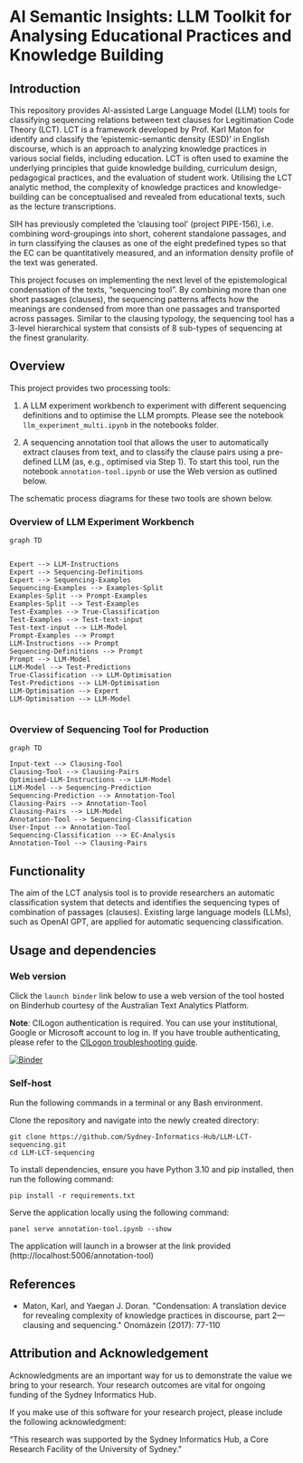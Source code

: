 # AI Semantic Insights: LLM Toolkit for Analysing Educational Practices and Knowledge Building

## Introduction

This repository provides AI-assisted Large Language Model (LLM) tools for classifying sequencing relations between text clauses for Legitimation Code Theory (LCT). LCT is a framework developed by Prof. Karl Maton for identify and classify the ‘epistemic-semantic density (ESD)’ in English discourse, which is an approach to analyzing knowledge practices in various social fields, including education. LCT is often used to examine the underlying principles that guide knowledge building, curriculum design, pedagogical practices, and the evaluation of student work. Utilising the LCT analytic method, the complexity of knowledge practices and knowledge-building can be conceptualised and revealed from educational texts, such as the lecture transcriptions.

SIH has previously completed the ‘clausing tool’ (project PIPE-156), i.e. combining word-groupings into short, coherent standalone passages, and in turn classifying the clauses as one of the eight predefined types so that the EC can be quantitatively measured, and an information density profile of the text was generated.

This project focuses on implementing the next level of the epistemological condensation of the texts, “sequencing tool”. By combining more than one short passages (clauses), the sequencing patterns affects how the meanings are condensed from more than one passages and transported across passages. Similar to the clausing typology, the sequencing tool has a 3-level hierarchical system that consists of 8 sub-types of sequencing at the finest granularity.

## Overview

This project provides two processing tools:

1. A LLM experiment workbench to experiment with different sequencing definitions and to optimise the LLM prompts. Please see the notebook `llm_experiment_multi.ipynb` in the notebooks folder.

2. A sequencing annotation tool that allows the user to automatically extract clauses from text, and to classify the clause pairs using a pre-defined LLM (as, e.g., optimised via Step 1). To start this tool, run the notebook `annotation-tool.ipynb` or use the Web version as outlined below.

The schematic process diagrams for these two tools are shown below.

### Overview of LLM Experiment Workbench

```mermaid
graph TD


Expert --> LLM-Instructions
Expert --> Sequencing-Definitions
Expert --> Sequencing-Examples
Sequencing-Examples --> Examples-Split
Examples-Split --> Prompt-Examples
Examples-Split --> Test-Examples
Test-Examples --> True-Classification
Test-Examples --> Test-text-input
Test-text-input --> LLM-Model
Prompt-Examples --> Prompt
LLM-Instructions --> Prompt
Sequencing-Definitions --> Prompt
Prompt --> LLM-Model
LLM-Model --> Test-Predictions
True-Classification --> LLM-Optimisation
Test-Predictions --> LLM-Optimisation
LLM-Optimisation --> Expert
LLM-Optimisation --> LLM-Model


```

### Overview of Sequencing Tool for Production



```mermaid
graph TD

Input-text --> Clausing-Tool
Clausing-Tool --> Clausing-Pairs
Optimised-LLM-Instructions --> LLM-Model
LLM-Model --> Sequencing-Prediction
Sequencing-Prediction --> Annotation-Tool
Clausing-Pairs --> Annotation-Tool
Clausing-Pairs --> LLM-Model
Annotation-Tool --> Sequencing-Classification
User-Input --> Annotation-Tool
Sequencing-Classification --> EC-Analysis 
Annotation-Tool --> Clausing-Pairs
```

## Functionality

The aim of the LCT analysis tool is to provide researchers an automatic classification system that detects and identifies the sequencing types of combination of passages (clauses). Existing large language models (LLMs), such as OpenAI GPT, are applied for automatic sequencing classification.

## Usage and dependencies

### Web version

Click the `launch binder` link below to use a web version of the tool hosted on Binderhub courtesy of the Australian Text Analytics Platform.

**Note**: CILogon authentication is required. You can use your institutional, Google or Microsoft account to log in. If you have trouble authenticating, please refer to the [CILogon troubleshooting guide](docs/cilogon-troubleshooting.pdf).

[![Binder](https://binderhub.atap-binder.cloud.edu.au/badge_logo.svg)](https://binderhub.atap-binder.cloud.edu.au/v2/gh/Sydney-Informatics-Hub/LLM-LCT-sequencing/v1.2.3?labpath=annotation-tool.ipynb)

### Self-host

Run the following commands in a terminal or any Bash environment.

Clone the repository and navigate into the newly created directory:

```shell
git clone https://github.com/Sydney-Informatics-Hub/LLM-LCT-sequencing.git
cd LLM-LCT-sequencing
```

To install dependencies, ensure you have Python 3.10 and pip installed, then run the following command:

```shell
pip install -r requirements.txt
```

Serve the application locally using the following command:

```shell
panel serve annotation-tool.ipynb --show
```

The application will launch in a browser at the link provided (http://localhost:5006/annotation-tool)


## References

- Maton, Karl, and Yaegan J. Doran. "Condensation: A translation device for revealing complexity of knowledge practices in discourse, part 2—clausing and sequencing." Onomázein (2017): 77-110

## Attribution and Acknowledgement
Acknowledgments are an important way for us to demonstrate the value we bring to your research. Your research outcomes are vital for ongoing funding of the Sydney Informatics Hub.

If you make use of this software for your research project, please include the following acknowledgment:

“This research was supported by the Sydney Informatics Hub, a Core Research Facility of the University of Sydney."
